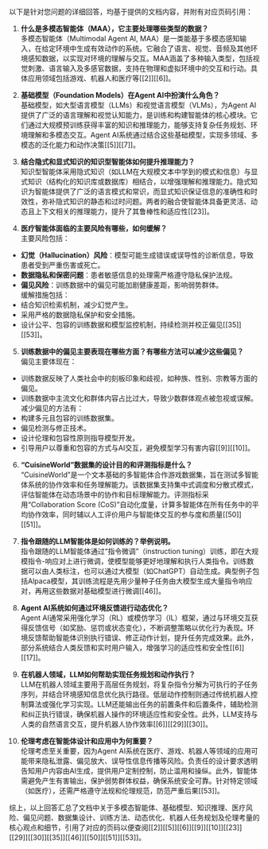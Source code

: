 以下是针对您问题的详细回答，均基于提供的文档内容，并附有对应页码引用：

1. **什么是多模态智能体（MAA），它主要处理哪些类型的数据？**  
多模态智能体（Multimodal Agent AI, MAA）是一类能基于多模态感知输入，在给定环境中生成有效动作的系统。它融合了语言、视觉、音频及其他环境感知数据，以实现对环境的理解与交互。MAA涵盖了多种输入类型，包括视觉刺激、语言输入及多感官数据，支持在物理和虚拟环境中的交互和行动。具体应用领域包括游戏、机器人和医疗等[[2]][[6]]。

2. **基础模型（Foundation Models）在Agent AI中扮演什么角色？**  
基础模型，如大型语言模型（LLMs）和视觉语言模型（VLMs），为Agent AI提供了广泛的语言理解和视觉认知能力，是训练和构建智能体的核心模块。它们通过大规模预训练获得丰富的知识和推理能力，能够支持复杂任务规划、环境理解和多模态交互。Agent AI系统通过结合这些基础模型，实现多领域、多模态的泛化能力和动作决策[[5]][[7]]。

3. **结合隐式和显式知识的知识型智能体如何提升推理能力？**  
知识型智能体采用隐式知识（如LLM在大规模文本中学到的模式和信息）与显式知识（结构化的知识库或数据库）相结合，以增强理解和推理能力。隐式知识为智能体提供了广泛的语言模式和常识，而显式知识保证信息的准确性和时效性，弥补隐式知识的静态和过时问题。两者的融合使智能体具备更灵活、动态且上下文相关的推理能力，提升了其鲁棒性和适应性[[23]]。

4. **医疗智能体面临的主要风险有哪些，如何缓解？**  
主要风险包括：  
- **幻觉（Hallucination）风险**：模型可能生成错误或误导性的诊断信息，导致患者受到严重伤害或死亡。  
- **数据隐私和保密问题**：患者敏感信息的处理需严格遵守隐私保护法规。  
- **偏见风险**：训练数据中的偏见可能加剧健康差距，影响弱势群体。  
缓解措施包括：  
- 结合知识检索机制，减少幻觉产生。  
- 采用严格的数据隐私保护和安全措施。  
- 设计公平、包容的训练数据和模型监控机制，持续检测并校正偏见[[35]][[53]]。

5. **训练数据中的偏见主要表现在哪些方面？有哪些方法可以减少这些偏见？**  
偏见主要体现在：  
- 训练数据反映了人类社会中的刻板印象和歧视，如种族、性别、宗教等方面的偏见。  
- 训练数据中主流文化和群体内容占比过大，导致少数群体观点被忽视或误解。  
减少偏见的方法有：  
- 构建多元且包容的训练数据集。  
- 偏见检测与修正技术。  
- 设计伦理和包容性原则指导模型开发。  
- 引导用户以尊重和包容的方式与AI交互，避免模型学习有害内容[[9]][[10]]。

6. **“CuisineWorld”数据集的设计目的和评测指标是什么？**  
“CuisineWorld”是一个文本基础的多智能体合作游戏数据集，旨在测试多智能体系统的协作效率和任务理解能力。该数据集支持集中式调度和分散式模式，评估智能体在动态场景中的协作和目标理解能力。评测指标采用“Collaboration Score (CoS)”自动化度量，计算多智能体在所有任务中的平均协作效率，同时辅以人工评价用户与智能体交互的参与度和质量[[50]][[51]]。

7. **指令跟随的LLM智能体是如何训练的？举例说明。**  
指令跟随的LLM智能体通过“指令微调”（instruction tuning）训练，即在大规模指令-响应对上进行微调，使模型能够更好地理解和执行人类指令。训练数据可以由人类标注，也可以通过大模型（如ChatGPT）自动生成。典型例子包括Alpaca模型，其训练流程是先用少量种子任务由大模型生成大量指令响应对，再用这些数据对基础模型进行微调[[46]]。

8. **Agent AI系统如何通过环境反馈进行动态优化？**  
Agent AI通常采用强化学习（RL）或模仿学习（IL）框架，通过与环境交互获得反馈信号（如奖励、惩罚或状态变化），不断调整策略以优化行为表现。环境反馈帮助智能体识别执行错误、修正动作计划，提升任务完成效果。此外，部分系统结合人类反馈和实时用户输入，增强学习的适应性和安全性[[6]][[17]]。

9. **在机器人领域，LLM如何帮助实现任务规划和动作执行？**  
LLM在机器人领域主要用于高层任务规划，将复杂指令分解为可执行的子任务序列，并结合环境感知信息优化执行路径。低层动作控制则通过传统机器人控制算法或强化学习实现。LLM还能输出任务的前置条件和后置条件，辅助检测和纠正执行错误，确保机器人操作的环境适应性和安全性。此外，LLM支持与人类的自然语言交互，提升机器人协作效率[[6]][[29]][[30]]。

10. **伦理考虑在智能体设计和应用中为何重要？**  
伦理考虑至关重要，因为Agent AI系统在医疗、游戏、机器人等领域的应用可能带来隐私泄露、偏见放大、误导性信息传播等风险。负责任的设计要求透明告知用户内容由AI生成，提供用户定制控制，防止滥用和操纵。此外，智能体需避免产生有害输出，保护弱势群体权益，确保系统安全可靠。针对特定领域（如医疗），还需严格遵守法规和伦理规范，防范严重后果[[53]]。

综上，以上回答汇总了文档中关于多模态智能体、基础模型、知识推理、医疗风险、偏见问题、数据集设计、训练方法、动态优化、机器人任务规划及伦理考量的核心观点和细节，引用了对应的页码以便查阅[[2]][[5]][[6]][[9]][[10]][[23]][[29]][[30]][[35]][[46]][[50]][[51]][[53]]。
